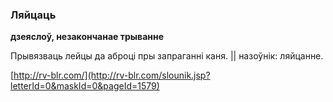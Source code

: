 ### Ляйцаць
**дзеяслоў, незакончанае трыванне**

Прывязваць лейцы да аброці пры запраганні каня. || назоўнік: ляйцанне.

<a rel="author">[http://rv-blr.com/](http://rv-blr.com/slounik.jsp?letterId=0&maskId=0&pageId=1579)</a>
